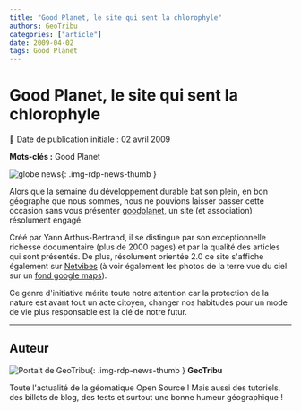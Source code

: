 ```yaml
---
title: "Good Planet, le site qui sent la chlorophyle"
authors: GeoTribu
categories: ["article"]
date: 2009-04-02
tags: Good Planet
---
```


# Good Planet, le site qui sent la chlorophyle

:calendar: Date de publication initiale : 02 avril 2009

**Mots-clés :** Good Planet

![globe news](https://cdn.geotribu.fr/img/internal/icons-rdp-news/world.png){: .img-rdp-news-thumb }

Alors que la semaine du développement durable bat son plein, en bon géographe que nous sommes, nous ne pouvions laisser passer cette occasion sans vous présenter [goodplanet](http://www.goodplanet.org/), un site (et association) résolument engagé.

Créé par Yann Arthus-Bertrand, il se distingue par son exceptionnelle richesse documentaire (plus de 2000 pages) et par la qualité des articles qui sont présentés. De plus, résolument orientée 2.0 ce site s'affiche également sur [Netvibes](http://www.netvibes.com/goodplanet) (à voir également les photos de la terre vue du ciel sur un [fond google maps](http://www.netvibes.com/goodplanet#Google_Maps)).

Ce genre d'initiative mérite toute notre attention car la protection de la nature est avant tout un acte citoyen, changer nos habitudes pour un mode de vie plus responsable est la clé de notre futur.

----

## Auteur

![Portait de GeoTribu](https://cdn.geotribu.fr/img/internal/charte/geotribu_logo_64x64.png){: .img-rdp-news-thumb }
**GeoTribu**

Toute l'actualité de la géomatique Open Source ! Mais aussi des tutoriels, des billets de blog, des tests et surtout une bonne humeur géographique !
